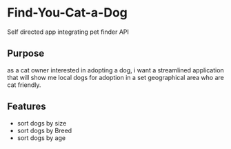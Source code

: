 # Find-You-Cat-a-Dog
Self directed app integrating pet finder API 

## Purpose
as a cat owner interested in adopting a dog, i want a streamlined application that will 
show me local dogs for adoption in a set geographical area who are cat friendly.  

## Features 
* sort dogs by size 
* sort dogs by Breed 
* sort dogs by age 
